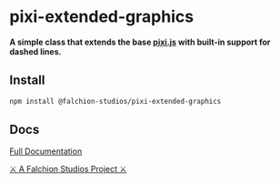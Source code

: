 # pixi-extended-graphics

**A simple class that extends the base [pixi.js](https://pixijs.io/) with built-in support for dashed lines.**

## Install
```bash
npm install @falchion-studios/pixi-extended-graphics
```
## Docs
[Full Documentation](https://alligatorjazz.github.io/pixi-extended-graphics/classes/ExtendedGraphics.html)

[⚔ A Falchion Studios Project ⚔](https://falchionstudios.com/)
